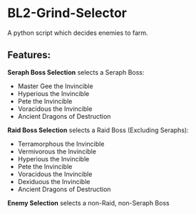 # BL2-Grind-Selector
A python script which decides enemies to farm.

## Features:
**Seraph Boss Selection** selects a Seraph Boss:
- Master Gee the Invincible
- Hyperious the Invincible
- Pete the Invincible
- Voracidous the Invincible
- Ancient Dragons of Destruction

**Raid Boss Selection** selects a Raid Boss (Excluding Seraphs):
- Terramorphous the Invincible
- Vermivorous the Invincible
- Hyperious the Invincible
- Pete the Invincible
- Voracidous the Invincible
- Dexiduous the Invincible
- Ancient Dragons of Destruction

**Enemy Selection** selects a non-Raid, non-Seraph Boss

